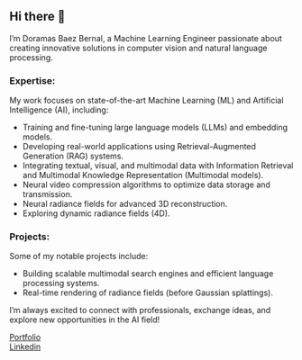 ## Hi there 👋

I’m Doramas Baez Bernal, a Machine Learning Engineer passionate about creating innovative solutions in computer vision and natural language processing.

### Expertise:
My work focuses on state-of-the-art Machine Learning (ML) and Artificial Intelligence (AI), including:
- Training and fine-tuning large language models (LLMs) and embedding models.
- Developing real-world applications using Retrieval-Augmented Generation (RAG) systems.
- Integrating textual, visual, and multimodal data with Information Retrieval and Multimodal Knowledge Representation (Multimodal models).
- Neural video compression algorithms to optimize data storage and transmission.
- Neural radiance fields for advanced 3D reconstruction.
- Exploring dynamic radiance fields (4D).

### Projects:
Some of my notable projects include:
- Building scalable multimodal search engines and efficient language processing systems.
- Real-time rendering of radiance fields (before Gaussian splattings).

I’m always excited to connect with professionals, exchange ideas, and explore new opportunities in the AI field!

[Portfolio](https://doramasma.github.io/) \
[Linkedin](https://www.linkedin.com/in/doramas-baez-bernal)

